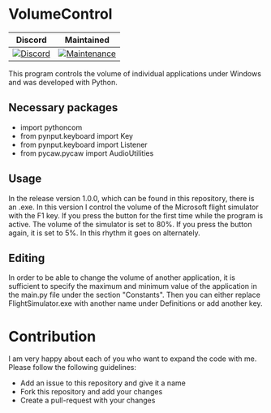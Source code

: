 # VolumeControl

 Discord| Maintained|
| :-: | :-: |
| [![Discord](https://img.shields.io/discord/641713710087405589.svg?label=&logo=discord&logoColor=ffffff&color=7389D8&labelColor=6A7EC2)](https://discord.gg/C3gfHBJ) | [![Maintenance](https://img.shields.io/badge/Maintained%3F-yes-green.svg)](https://GitHub.com/Naereen/StrapDown.js/graphs/commit-activity) |

This program controls the volume of individual applications under Windows and was developed with Python.

## Necessary packages
- import pythoncom
- from pynput.keyboard import Key
- from pynput.keyboard import Listener
- from pycaw.pycaw import AudioUtilities

## Usage
In the release version 1.0.0, which can be found in this repository, there is an .exe. In this version I control the volume of the Microsoft flight simulator with the F1 key. If you press the button for the first time while the program is active. The volume of the simulator is set to 80%. If you press the button again, it is set to 5%. In this rhythm it goes on alternately.

## Editing
In order to be able to change the volume of another application, it is sufficient to specify the maximum and minimum value of the application in the main.py file under the section "Constants". Then you can either replace FlightSimulator.exe with another name under Definitions or add another key.

# Contribution
I am very happy about each of you who want to expand the code with me. Please follow the following guidelines:

- Add an issue to this repository and give it a name
- Fork this repository and add your changes
- Create a pull-request with your changes
